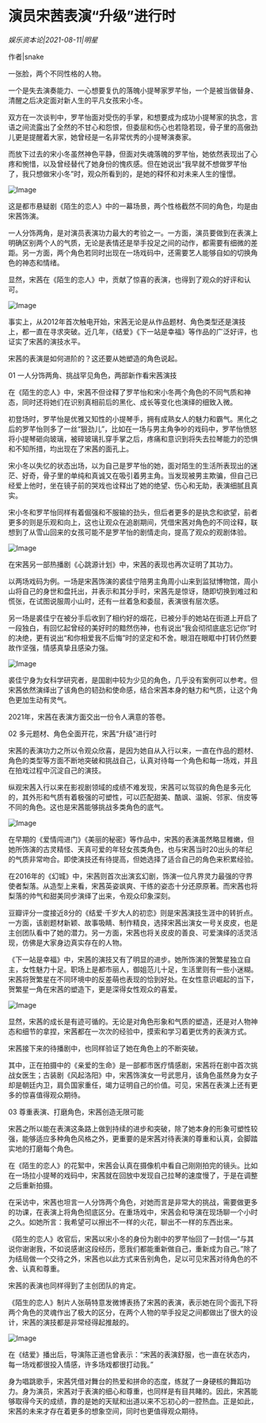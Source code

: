 # 演员宋茜表演“升级”进行时

*娱乐资本论|2021-08-11|明星*

作者|snake

一张脸，两个不同性格的人物。

一个是失去演奏能力、一心想要复仇的落魄小提琴家罗芊怡，一个是被当做替身、清醒之后决定面对新人生的平凡女孩宋小冬。

双方在一次谈判中，罗芊怡面对受伤的手掌，和想要成为成功小提琴家的执念，言语之间流露出了全然的不甘心和怨恨，但委屈和伤心也若隐若现，骨子里的高傲劲儿更是提醒着大家，她曾经是一名非常优秀的小提琴演奏家。

而放下过去的宋小冬虽然神色平静，但面对失魂落魄的罗芊怡，她依然表现出了心疼和惋惜，以及曾经替代了她身份的愧疚感。但在她说出“我早就不想做罗芊怡了，我只想做宋小冬”时，观众所看到的，是她的释怀和对未来人生的憧憬。

![Image](https://inews.gtimg.com/newsapp_bt/0/13869646644/641)

这是都市悬疑剧《陌生的恋人》中的一幕场景，两个性格截然不同的角色，均是由宋茜饰演。

一人分饰两角，是对演员表演功力最大的考验之一。一方面，演员要做到在表演上明确区别两个人的气质，无论是表情还是举手投足之间的动作，都需要有细微的差距。另一方面，两个角色若同时出现在一场戏码中，还需要艺人能够自如的切换角色的神态和情绪。

显然，宋茜在《陌生的恋人》中，贡献了惊喜的表演，也得到了观众的好评和认可。

![Image](https://inews.gtimg.com/newsapp_bt/0/13869646645/641)

事实上，从2012年首次触电开始，宋茜无论是从作品题材、角色类型还是演技上，都一直在寻求突破。近几年，《结爱》《下一站是幸福》等作品的广泛好评，也证实了宋茜的演技水平。

宋茜的表演是如何进阶的？这还要从她塑造的角色说起。

01 一人分饰两角、挑战罕见角色，两部新作看宋茜演技

在《陌生的恋人》中，宋茜不但诠释了罗芊怡和宋小冬两个角色的不同气质和神态，同时还将她们在识别真相前后的黑化、成长等变化也演绎的细致入微。

初登场时，罗芊怡是优雅又知性的小提琴手，拥有成熟女人的魅力和霸气。黑化之后的罗芊怡则多了一丝“狠劲儿”，比如在一场与男主角争吵的戏码中，罗芊怡愤怒将小提琴砸向玻璃，被碎玻璃扎穿手掌之后，疼痛和意识到将失去拉琴能力的恐惧和不知所措，均出现在了宋茜的面孔上。

宋小冬以失忆的状态出场，以为自己是罗芊怡的她，面对陌生的生活所表现出的迷茫、好奇，骨子里的单纯和真诚又在吸引着男主角。当发现被男主欺骗，但自己已经爱上他时，坐在镜子前的哭戏也诠释出了她的绝望、伤心和无助，表演细腻且真实。

宋小冬和罗芊怡同样有着倔强和不服输的劲头，但后者更多的是执念和欲望，前者更多的则是乐观和向上，这也让观众在追剧期间，凭借宋茜对角色的不同诠释，联想到了从雪山回来的女孩可能不是罗芊怡的剧情走向，提高了观众的观剧体验。

![Image](https://inews.gtimg.com/newsapp_bt/0/13869646674/641)

在宋茜另一部热播剧《心跳源计划》中，宋茜的表现也再次证明了其功力。

以两场戏码为例。一场是宋茜饰演的裘佳宁陪男主角周小山来到监狱博物馆，周小山将自己的身世和盘托出，并表示和其分手时，宋茜先是惊讶，随即切换到难过和慌张，在试图说服周小山时，还有一丝着急和委屈，表演很有层次感。

另一场是裘佳宁在被分手后收到了相约好的烟花，已被分手的她站在街道上开启了一段独白，有回忆起曾经的美好时的黯然伤神，也有说出“我会彻彻底底忘记你”时的决绝，更有说出“和你相爱我不后悔”时的坚定和不舍。眼泪在眼眶中打转仍然要故作坚强，情感真挚且感染力强。

![Image](https://inews.gtimg.com/newsapp_bt/0/13869646671/641)

裘佳宁身为女科学研究者，是国剧中较为少见的角色，几乎没有案例可以参考。但宋茜依然演绎出了该角色的韧劲和使命感，结合宋茜本身的魅力和气质，让这个角色更加生动有灵气。

2021年，宋茜在表演方面交出一份令人满意的答卷。

02 多元题材、角色全面开花，宋茜“升级”进行时

宋茜的表演功力之所以令观众欣喜，是因为她自从入行以来，一直在作品的题材、角色的类型等方面不断地突破和挑战自己，认真对待每一个角色和每一场戏，并且在拍戏过程中沉淀自己的演技。

纵观宋茜入行以来在影视剧领域的成绩不难发现，宋茜可以驾驭的角色是多元化的，其外形和气质有着极强的可塑性，可以匹配甜美、酷飒、温婉、邻家、俏皮等不同的角色。这也是宋茜能够挑战多类角色的底气。

![Image](https://inews.gtimg.com/newsapp_bt/0/13869646680/641)

在早期的《爱情闯进门》《美丽的秘密》等作品中，宋茜的表演虽然略显稚嫩，但她所饰演的古灵精怪、天真可爱的年轻女孩类角色，也与宋茜当时20出头的年纪的气质非常吻合。即使演技还有待提高，但她选择了适合自己的角色来积累经验。

在2016年的《幻城》中，宋茜则首次出演玄幻剧，饰演一位凡界灵力最强的守界使者梨落。从造型上来看，宋茜英姿飒爽、干练的姿态十分还原原著。而宋茜也将梨落的帅气和甜美同步演绎了出来，令观众印象深刻。

豆瓣评分一度接近8分的《结爱·千岁大人的初恋》则是宋茜演技生涯中的转折点。一方面，该剧题材新颖、故事吸睛、制作精良，选择宋茜出演女一号关皮皮，也是主创团队看中了她的潜力。另一方面，宋茜也将关皮皮的善良、可爱演绎的活灵活现，仿佛是大家身边真实存在的人物。

《下一站是幸福》中，宋茜的演技又有了明显的进步。她所饰演的贺繁星独立自主，女性魅力十足。职场上是都市丽人，御姐范儿十足，生活里则有一些小迷糊。宋茜将贺繁星在不同环境中的反差萌也表现的恰到好处。在女性意识崛起的当下，贺繁星一角在宋茜的塑造下，更是深得女性观众的喜爱。

![Image](https://inews.gtimg.com/newsapp_bt/0/13869646640/641)

显然，宋茜的成长是有迹可循的。无论是对角色形象和气质的塑造，还是对人物神态和细节的拿捏，宋茜都在一次次的经验中，摸索和学习着更优秀的表演方式。

宋茜接下来的待播剧中，也同样验证了她在角色上的不断突破。

其中，正在拍摄中的《亲爱的生命》是一部都市医疗情感剧，宋茜将在剧中首次挑战女医生；古装剧《风起洛阳》中，宋茜饰演女一号武思月，该角色虽然身为女子却是朝廷内卫，肩负国家重任，竭力证明自己的价值。可见，宋茜在表演上还有更多的惊喜值得观众期待。

03 尊重表演、打磨角色，宋茜创造无限可能

宋茜之所以能在表演这条路上做到持续的进步和突破，除了她本身的形象可塑性较强，能够适应多种角色风格之外，更重要的是宋茜对待表演的尊重和认真，会脚踏实地的打磨每个角色。

在《陌生的恋人》的花絮中，宋茜会认真在摄像机中看自己刚刚拍完的镜头。比如在一场拉小提琴的戏码中，宋茜就在回放中发现自己拉琴的速度慢了，于是在调整之后重新拍摄。

在采访中，宋茜也坦言一人分饰两个角色，对她而言是非常大的挑战，需要做更多的功课，在表演上将角色彻底区分。在重场戏中，宋茜会和导演在现场聊一个小时之久。如她所言：我希望可以擦出不一样的火花，聊出不一样的东西出来。

《陌生的恋人》收官后，宋茜以宋小冬的身份为剧中的罗芊怡回了一封信—“与其说你谢谢我，不如说感谢这段经历，愿我们都能重新做自己，重新成为自己。”除了为结局做一个交待之外，宋茜也以此方式来告别角色，足以可见宋茜对待角色的不舍、认真和尊重。

宋茜的表演也同样得到了主创团队的肯定。

《陌生的恋人》制片人张萌特意发微博表扬了宋茜的表演，表示她在同个面孔下将两个角色的灵魂作出了极大的区分，在两个人物的举手投足之间都做出了很大的设计，宋茜的演技都是非常经得起推敲的。

![Image](https://inews.gtimg.com/newsapp_bt/0/13869646685/641)

在《结爱》播出后，导演陈正道也曾表示：“宋茜的表演舒服，也一直在状态内，每一场戏都很投入情感，许多场戏都很打动我。”

身为唱跳歌手，宋茜凭借对舞台的热爱和拼命的态度，练就了一身硬核的舞蹈功力。身为演员，宋茜对于表演的细心和尊重，也同样是有目共睹的。因此，宋茜能够取得今天的成绩，靠的是她的天赋和出道以来不忘初心的一腔热血。正是如此，宋茜的未来才存在着更多的想象空间，同时也更值得观众期待。

